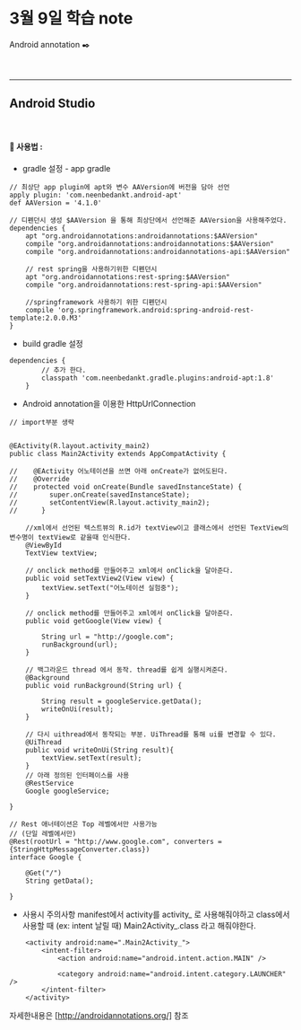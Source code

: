 3월 9일 학습 note
===================


Android annotation :black_nib:  <br/><br/><br/>


----------


Android Studio
-------------
<br/>

#### :bookmark_tabs:  사용법 :

* gradle 설정 - app gradle

```
// 최상단 app plugin에 apt와 변수 AAVersion에 버전을 담아 선언 
apply plugin: 'com.neenbedankt.android-apt'
def AAVersion = '4.1.0'

// 디펜던시 생성 $AAVersion 을 통해 최상단에서 선언해준 AAVersion을 사용해주었다.
dependencies {
    apt "org.androidannotations:androidannotations:$AAVersion"
    compile "org.androidannotations:androidannotations:$AAVersion"
    compile "org.androidannotations:androidannotations-api:$AAVersion"

    // rest spring을 사용하기위한 디펜던시
    apt "org.androidannotations:rest-spring:$AAVersion"
    compile "org.androidannotations:rest-spring-api:$AAVersion"

    //springframework 사용하기 위한 디펜던시 
    compile 'org.springframework.android:spring-android-rest-template:2.0.0.M3'
}
```

* build gradle 설정 

```
dependencies {
		// 추가 한다.
        classpath 'com.neenbedankt.gradle.plugins:android-apt:1.8' 
    }
```

* Android annotation을 이용한 HttpUrlConnection

```
// import부분 생략 


@EActivity(R.layout.activity_main2)
public class Main2Activity extends AppCompatActivity {

// 	  @EActivity 어노테이션을 쓰면 아래 onCreate가 없어도된다.
//    @Override
//    protected void onCreate(Bundle savedInstanceState) {
//        super.onCreate(savedInstanceState);
//        setContentView(R.layout.activity_main2);
//      }

	//xml에서 선언된 텍스트뷰의 R.id가 textView이고 클래스에서 선언된 TextView의 변수명이 textView로 같을때 인식한다.
    @ViewById
    TextView textView;

    // onclick method를 만들어주고 xml에서 onClick을 달아준다. 
    public void setTextView2(View view) {
        textView.setText("어노테이션 실험중");
    }

    // onclick method를 만들어주고 xml에서 onClick을 달아준다. 
    public void getGoogle(View view) {

        String url = "http://google.com";
        runBackground(url);
    }

    // 백그라운드 thread 에서 동작. thread를 쉽게 실행시켜준다.
    @Background
    public void runBackground(String url) {

        String result = googleService.getData();
        writeOnUi(result);
    }

    // 다시 uithread에서 동작되는 부분. UiThread를 통해 ui를 변경할 수 있다.
    @UiThread
    public void writeOnUi(String result){
        textView.setText(result);
    }
    // 아래 정의된 인터페이스를 사용
    @RestService
    Google googleService;

}

// Rest 애너테이션은 Top 레벨에서만 사용가능
// (단일 레벨에서만)
@Rest(rootUrl = "http://www.google.com", converters = {StringHttpMessageConverter.class})
interface Google {

    @Get("/")
    String getData();

}
```

* 사용시 주의사항 manifest에서 activity를 activity_ 로 사용해줘야하고 class에서 사용할 때 (ex: intent 날릴 때) Main2Activity_.class 라고 해줘야한다.
```
	<activity android:name=".Main2Activity_">
        <intent-filter>
            <action android:name="android.intent.action.MAIN" />

            <category android:name="android.intent.category.LAUNCHER" />
        </intent-filter>
    </activity>
```
자세한내용은 [http://androidannotations.org/] 참조 

[http://androidannotations.org/]:<http://androidannotations.org/>